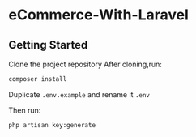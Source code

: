 # eCommerce-With-Laravel
## Getting Started
Clone the project repository 
After cloning,run:

```bash
composer install
```

Duplicate `.env.example` and rename it `.env`

Then run:

```bash
php artisan key:generate
```
